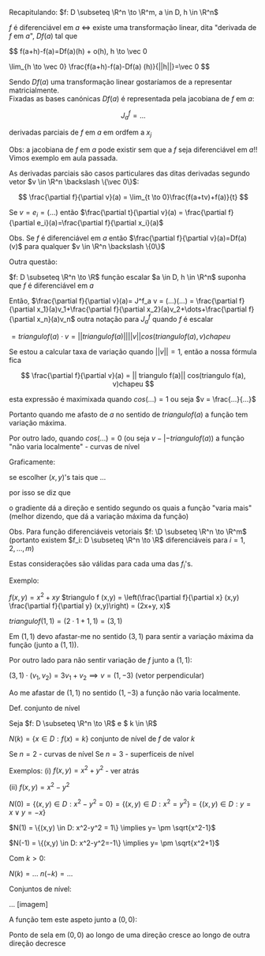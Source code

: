 Recapitulando:
$f: D \subseteq \R^n \to \R^m, a \in D, h \in \R^n$

$f$ é diferenciável em $a$ <=> existe uma transformação linear, dita "derivada de $f$ em $a$", $D f(a)$ tal que

$$
f(a+h)-f(a)=Df(a)(h) + o(h), h \to \vec 0

\lim_{h \to \vec 0} \frac{f(a+h)-f(a)-Df(a) (h)}{||h||}=\vec 0
$$

Sendo $Df(a)$ uma transformação linear gostaríamos de a representar matricialmente.  
Fixadas as bases canónicas $Df(a)$ é representada pela jacobiana de $f$ em $a$:

$$
J_a^f=...
$$

derivadas parciais de $f$ em $a$ em ordfem a $x_j$

Obs: a jacobiana de $f$ em $a$ pode existir sem que a $f$ seja diferenciável em $a$!!
Vimos exemplo em aula passada.

As derivadas parciais são casos particulares das ditas derivadas segundo vetor $v \in \R^n \backslash \{\vec 0\}$:

$$
\frac{\partial f}{\partial v}(a) = \lim_{t \to 0}\frac{f(a+tv)+f(a)}{t}
$$

Se $v = e_i=(...)$ então $\frac{\partial t}{\partial v}(a) = \frac{\partial f}{\partial e_i}(a)=\frac{\partial f}{\partial x_i}(a)$

Obs. Se $f$ é diferenciável em $a$ então $\frac{\partial f}{\partial v}(a)=Df(a)(v)$ para qualquer $v \in \R^n \backslash \{0\}$

Outra questão:

$f: D \subseteq \R^n \to \R$ função escalar $a \in D, h \in \R^n$
suponha que $f$ é diferenciável em $a$

Então, $\frac{\partial f}{\partial v}(a)= J^f_a v = (...)(...) = \frac{\partial f}{\partial x_1}(a)v_1+\frac{\partial f}{\partial x_2}(a)v_2+\dots+\frac{\partial f}{\partial x_n}(a)v_n$
outra notação para $J_a^f$ quando $f$ é escalar

$= triangulo f(a) \cdot v = || triangulo f(a)|| ||v|| cos(triangulo f(a), v)chapeu$

Se estou a calcular taxa de variação quando $||v|| = 1$, então a nossa fórmula fica

$$
\frac{\partial f}{\partial v}(a) = || triangulo f(a)|| cos(triangulo f(a), v)chapeu
$$

esta expressão é maximixada quando $cos(...) = 1$
ou seja $v = \frac{...}{...}$

Portanto quando me afasto de $a$ no sentido de $triangulo f (a)$ a função tem variação máxima.

Por outro lado, quando $cos(...)= 0$ (ou seja $v -|- triangulo f(a)$)
a função "não varia localmente" - curvas de nível

Graficamente:

se escolher $(x,y)$'s tais que ...

por isso se diz que

o gradiente dá a direção e sentido segundo os quais a função "varia mais" (melhor dizendo, que dá a variação máxima da função)

Obs. Para função diferenciáveis vetoriais $f: \D \subseteq \R^n \to \R^m$
(portanto existem $f_i: D \subseteq \R^n \to \R$ diferenciáveis para $i = 1, 2, \dots, m$)

Estas considerações são válidas para cada uma das $f_i$'s.

Exemplo:

$f(x,y) = x^2+xy$
$triangulo f (x,y) = \left(\frac{\partial f}{\partial x} (x,y) \frac{\partial f}{\partial y} (x,y)\right) = (2x+y, x)$

$triangulo f(1,1) = (2\cdot 1 + 1, 1) = (3,1)$

Em $(1,1)$ devo afastar-me no sentido $(3,1)$ para sentir a variação máxima da função (junto a $(1,1)$).

Por outro lado para não sentir variação de $f$ junto a $(1,1)$:

$(3,1) \cdot (v_1,v_2) = 3v_1 + v_2 \implies v=(1, -3)$ (vetor perpendicular)

Ao me afastar de $(1,1)$ no sentido $(1,-3)$ a função não varia localmente.

Def. conjunto de nível

Seja $f: D \subseteq \R^n \to \R$ e $ k \in \R$

$N(k) = \{x\in D: f(x) = k\}$ conjunto de nível de $f$ de valor $k$

Se $n = 2$ - curvas de nível
Se $n = 3$ - superfíceis de nível

Exemplos:
(i) $f(x,y)=x^2+y^2$ - ver atrás

(ii) $f(x,y) = x^2-y^2$

$N(0) = \{(x,y) \in D: x^2-y^2= 0\} = \{(x,y) \in D: x^2=y^2\} = \{(x,y) \in D: y=x \lor y=-x\}$

$N(1) = \{(x,y) \in D: x^2-y^2 = 1\} \implies y= \pm \sqrt{x^2-1}$

$N(-1) = \{(x,y) \in D: x^2-y^2=-1\} \implies y= \pm \sqrt{x^2+1}$

Com $k > 0$:

$N (k) =...$
$n (-k) = ...$

Conjuntos de nível:

... [imagem]

A função tem este aspeto junto a $(0,0)$:

Ponto de sela em $(0,0)$
ao longo de uma direção cresce
ao longo de outra direção decresce
